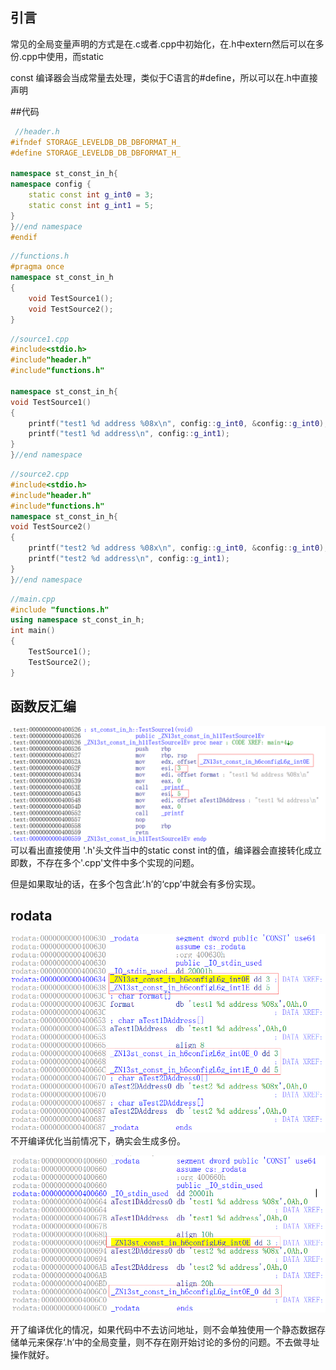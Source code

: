 ## 引言

常见的全局变量声明的方式是在.c或者.cpp中初始化，在.h中extern然后可以在多份.cpp中使用，而static

const 编译器会当成常量去处理，类似于C语言的#define，所以可以在.h中直接声明

##代码

```C++
 //header.h 
#ifndef STORAGE_LEVELDB_DB_DBFORMAT_H_
#define STORAGE_LEVELDB_DB_DBFORMAT_H_

namespace st_const_in_h{
namespace config {
	static const int g_int0 = 3;
	static const int g_int1 = 5;
}
}//end namespace
#endif
```

```C++
//functions.h
#pragma once
namespace st_const_in_h
{
	void TestSource1();
	void TestSource2();
}
```

```C++
//source1.cpp
#include<stdio.h>
#include"header.h"
#include"functions.h"

namespace st_const_in_h{
void TestSource1()
{
	printf("test1 %d address %08x\n", config::g_int0, &config::g_int0);
	printf("test1 %d address\n", config::g_int1);
}
}//end namespace
```

```C++
//source2.cpp
#include<stdio.h>
#include"header.h"
#include"functions.h"
namespace st_const_in_h{
void TestSource2()
{
	printf("test2 %d address %08x\n", config::g_int0, &config::g_int0);
	printf("test2 %d address\n", config::g_int1);
}
}//end namespace
```

```C++
//main.cpp
#include "functions.h"
using namespace st_const_in_h;
int main()
{
	TestSource1();
	TestSource2();
}
```
## 函数反汇编
![](pics/function.png)
可以看出直接使用 '.h'头文件当中的static const int的值，编译器会直接转化成立即数，不存在多个'.cpp'文件中多个实现的问题。

但是如果取址的话，在多个包含此‘.h’的‘cpp’中就会有多份实现。



## rodata

![未开编译优化](pics/rodata.png)
不开编译优化当前情况下，确实会生成多份。

![打开编译优化](pics/rodataO1.png)




开了编译优化的情况，如果代码中不去访问地址，则不会单独使用一个静态数据存储单元来保存‘.h’中的全局变量，则不存在刚开始讨论的多份的问题。不去做寻址操作就好。
